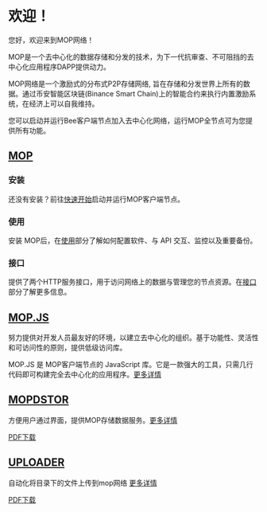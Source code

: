 # 欢迎！

您好，欢迎来到MOP网络！

MOP是一个去中心化的数据存储和分发的技术，为下一代抗审查、不可阻挡的去中心化应用程序DAPP提供动力。

MOP网络是一个激励式的分布式P2P存储网络, 旨在存储和分发世界上所有的数据。通过币安智能区块链(Binance Smart Chain)上的智能合约来执行内置激励系统，在经济上可以自我维持。

您可以启动并运行Bee客户端节点加入去中心化网络，运行MOP全节点可为您提供所有功能。

## [MOP](https://github.com/redesblock/mop)

### 安装

还没有安装？前往[快速开始](installation/quick-start.md)启动并运行MOP客户端节点。

### 使用

安装 MOP后，在[使用](working/)部分了解如何配置软件、与 API 交互、监控以及重要备份。

### 接口

提供了两个HTTP服务接口，用于访问网络上的数据与管理您的节点资源。在[接口](api-reference/)部分了解更多信息。

## [MOP.JS](https://github.com/redesblock/mop.js)

努力提供对开发人员最友好的环境，以建立去中心化的组织。基于功能性、灵活性和可访问性的原则，提供低级访问库。

MOP.JS 是 MOP客户端节点的 JavaScript 库。它是一款强大的工具，只需几行代码即可构建完全去中心化的应用程序。[更多详情](mop.js/) 

## [MOPDSTOR]()

方便用户通过界面，提供MOP存储数据服务。[更多详情](mopdstor/) 

[PDF下载](pdf/mopdstor.pdf)

## [UPLOADER](https://github.com/redesblock/uploader)

自动化将目录下的文件上传到mop网络 [更多详情](uploader/) 

[PDF下载](pdf/uploader.pdf)

